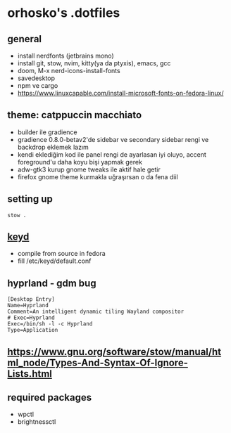 # orhosko's .dotfiles

## general

- install nerdfonts (jetbrains mono)
- install git, stow, nvim, kitty(ya da ptyxis), emacs, gcc
- doom, M-x nerd-icons-install-fonts
- savedesktop
- npm ve cargo
- https://www.linuxcapable.com/install-microsoft-fonts-on-fedora-linux/

## theme: catppuccin macchiato

- builder ile gradience
- gradience 0.8.0-betav2'de sidebar ve secondary sidebar rengi ve backdrop
eklemek lazım
- kendi eklediğim kod ile panel rengi de ayarlasan iyi oluyo, accent
foreground'u daha koyu bişi yapmak gerek
- adw-gtk3 kurup gnome tweaks ile aktif hale getir
- firefox gnome theme kurmakla uğraşırsan o da fena diil

## setting up

    stow .

## [keyd](https://github.com/rvaiya/keyd)

- compile from source in fedora
- fill /etc/keyd/default.conf

## hyprland - gdm bug

    [Desktop Entry]
    Name=Hyprland
    Comment=An intelligent dynamic tiling Wayland compositor
    # Exec=Hyprland
    Exec=/bin/sh -l -c Hyprland
    Type=Application

## https://www.gnu.org/software/stow/manual/html_node/Types-And-Syntax-Of-Ignore-Lists.html

## required packages

- wpctl
- brightnessctl
